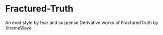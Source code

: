 # Fractured-Truth
An mod style by fear and suspense 
Derivative works of FracturedTruth by XtremeWave
